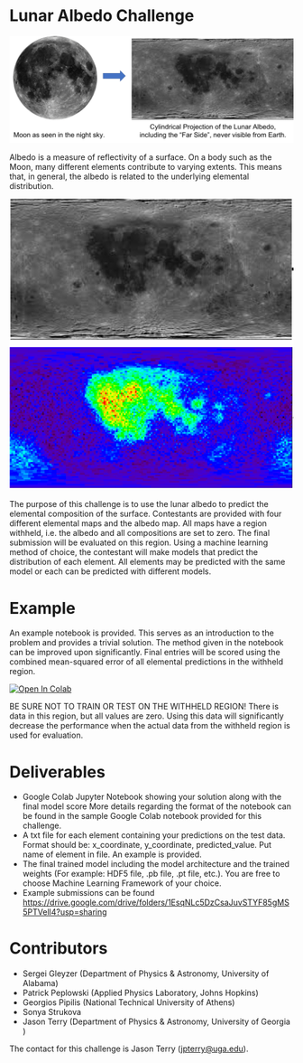 # Lunar Albedo Challenge

![plot](./Images/Lunar_Albedo_Header.png)

Albedo is a measure of reflectivity of a surface. On a body such as the Moon, many different elements contribute to varying extents. This means that, in general, the albedo is related to the underlying elemental distribution.

![plot](./Images/Lunar_Composition_Maps.png)

The purpose of this challenge is to use the lunar albedo to predict the elemental composition of the surface. Contestants are provided with four different elemental maps and the albedo map. All maps have a region withheld, i.e. the albedo and all compositions are set to zero. The final submission will be evaluated on this region. Using a machine learning method of choice, the contestant will make models that predict the distribution of each element. All elements may be predicted with the same model or each can be predicted with different models.

# Example

An example notebook is provided. This serves as an introduction to the problem and provides a trivial solution. The method given in the notebook can be improved upon significantly. Final entries will be scored using the combined mean-squared error of all elemental predictions in the withheld region.

[![Open In Colab](https://colab.research.google.com/assets/colab-badge.svg)](https://colab.research.google.com/drive/1X1iXkSnRJ2IrNrKf-tHAMexoSLcYC_2a?usp=sharing)

BE SURE NOT TO TRAIN OR TEST ON THE WITHHELD REGION! There is data in this region, but all values are zero. Using this data will significantly decrease the performance when the actual data from the withheld region is used for evaluation.

# Deliverables
* Google Colab Jupyter Notebook showing your solution along with the final model score More details regarding the format of the notebook can be found in the sample Google Colab notebook provided for this challenge.  
* A txt file for each element containing your predictions on the test data. Format should be: x_coordinate, y_coordinate, predicted_value. Put name of element in file. An example is provided.
* The final trained model including the model architecture and the trained weights (For example: HDF5 file, .pb file, .pt file, etc.). You are free to choose Machine Learning Framework of your choice.
* Example submissions can be found https://drive.google.com/drive/folders/1EsqNLc5DzCsaJuvSTYF85gMS5PTVell4?usp=sharing


# Contributors

* Sergei Gleyzer (Department of Physics & Astronomy, University of Alabama)
* Patrick Peplowski (Applied Physics Laboratory, Johns Hopkins)
* Georgios Pipilis (National Technical University of Athens)
* Sonya Strukova
* Jason Terry (Department of Physics & Astronomy, University of Georgia )



The contact for this challenge is Jason Terry (jpterry@uga.edu).
